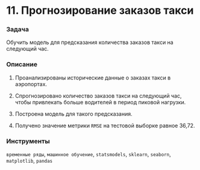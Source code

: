 # 11. Прогнозирование заказов такси

### Задача

Обучить модель для предсказания количества заказов такси на следующий час.

### Описание

1. Проанализированы исторические данные о заказах такси в аэропортах.  

2. Спрогнозировано количество заказов такси на следующий час, чтобы привлекать больше водителей в период пиковой нагрузки. 

3. Построена модель для такого предсказания.

4. Получено значение метрики `RMSE` на тестовой выборке равное 36,72.

### Инструменты

`временные ряды`, `машинное обучение`, `statsmodels`, `sklearn`, `seaborn`, `matplotlib`, `pandas`
